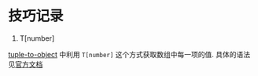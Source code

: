 # 技巧记录

1. T[number]

[tuple-to-object](./easy/11-tuple-to-object.ts) 中利用 `T[number]` 这个方式获取数组中每一项的值. 具体的语法见[官方文档](https://www.typescriptlang.org/docs/handbook/2/indexed-access-types.html)
